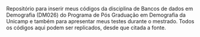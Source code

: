 Repositório para inserir meus códigos da disciplina de Bancos de dados em Demografia (DM026) do Programa de Pós Graduação em Demografia da Unicamp e também para apresentar meus testes durante o mestrado. 
Todos os códigos aqui podem ser replicados, desde que citada a fonte. 
